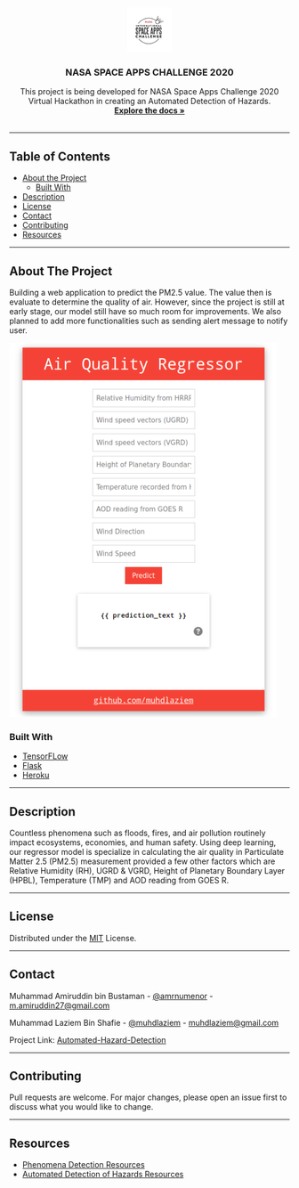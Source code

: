 <!-- PROJECT LOGO -->
<br />
<p align="center">
  <a href="https://github.com/muhdlaziem/automated-hazard-detection">
    <img src="images/nasasac.jpg" alt="Logo" width="80" height="80">
  </a>

  <h3 align="center">NASA SPACE APPS CHALLENGE 2020</h3>

  <p align="center">
    This project is being developed for NASA Space Apps Challenge 2020 Virtual Hackathon in creating an Automated Detection of Hazards.
    <br />
    <a href="https://github.com/muhdlaziem/automated-hazard-detection"><strong>Explore the docs »</strong></a>
    <br />
    <br />
  </p>
</p>
<hr>

<!-- TABLE OF CONTENTS -->
## Table of Contents

* [About the Project](#about-the-project)
  * [Built With](#built-with)
* [Description](#description)
* [License](#license)
* [Contact](#contact)
* [Contributing](#contributing)
* [Resources](#resources)
<hr>

<!-- ABOUT THE PROJECT -->
## About The Project

Building a web application to predict the PM2.5 value. The value then is evaluate to determine the quality of air. However, since the project is still at early stage, our model still have so much room for improvements. We also planned to add more functionalities such as sending alert message to notify user.

[![Webapp](images\webapp.png)](https://air-quality-regressor.herokuapp.com/)

### Built With

* [TensorFLow](https://www.tensorflow.org/)
* [Flask](https://flask.palletsprojects.com/en/1.1.x/)
* [Heroku](https://www.heroku.com/)
<hr>

<!-- GETTING STARTED -->
## Description

Countless phenomena such as floods, fires, and air pollution routinely impact ecosystems, economies, and human safety.
Using deep learning, our regressor model is specialize in calculating the air quality in Particulate Matter 2.5 (PM2.5) measurement provided a few other factors which are Relative Humidity (RH), UGRD & VGRD, Height of Planetary Boundary Layer (HPBL), Temperature (TMP) and AOD reading from GOES R.
<hr>

<!-- LICENSE -->
## License

Distributed under the [MIT](https://choosealicense.com/licenses/mit/) License.
<hr>

<!-- CONTACT -->
## Contact

Muhammad Amiruddin bin Bustaman - [@amrnumenor](https://github.com/amrnumenor) - m.amiruddin27@gmail.com

Muhammad Laziem Bin Shafie - [@muhdlaziem](https://github.com/muhdlaziem) - muhdlaziem@gmail.com

Project Link: [Automated-Hazard-Detection](https://github.com/muhdlaziem/automated-hazard-detection)
<hr>

## Contributing
Pull requests are welcome. For major changes, please open an issue first to discuss what you would like to change.
<hr>

## Resources

* [Phenomena Detection Resources](https://sa-2019.s3.amazonaws.com/media/documents/Space_Apps_Phenomena_Detection_Resources.docx)
* [Automated Detection of Hazards Resources](https://2020.spaceappschallenge.org/challenges/inform/automated-detection-hazards/resources)